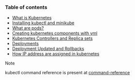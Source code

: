 ### Table of contents

-  [What is Kubernetes](01-What-is-Kubernetes.md)
- [Installing kubectl and minikube](02-Installation.md)
- [What are pods?](03-pods.md)
- [Creating kubernetes components with yml](04-Yaml_in_kubernetes.md)
- [Kubernetes Controllers and Replica sets](05-kubernetes-controllers-replicasets.md)
- [Deployments](06-deployments.md)
- [Deployment Updated and Rollbacks](07-deployments-update-rollback.md)
- [How IP address are assigned in kubernetes](08-Networking.md)

>[!Note]
> kubectl command reference is present at [command-reference](kubectl-commands.md)


